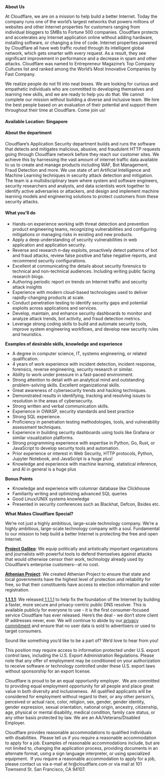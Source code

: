 <div class="content-intro">
	<div><strong>About Us</strong></div>
	<div>
		<p>At Cloudflare, we are on a mission to help build a better Internet. Today the company runs one of the world’s largest networks that powers millions of websites and other Internet properties for customers ranging from individual bloggers to SMBs to Fortune 500 companies. Cloudflare protects and accelerates any Internet application online without adding hardware, installing software, or changing a line of code. Internet properties powered by Cloudflare all have web traffic routed through its intelligent global network, which gets smarter with every request. As a result, they see significant improvement in performance and a decrease in spam and other attacks. Cloudflare was named to Entrepreneur Magazine’s Top Company Cultures list and ranked among the World’s Most Innovative Companies by Fast Company.&nbsp;</p>
		<p><span style="font-weight: 400;">We realize people do not fit into neat boxes. We are looking for curious and empathetic individuals who are committed to developing themselves and learning new skills, and we are ready to help you do that. We cannot complete our mission without building a diverse and inclusive team. We hire the best people based on an evaluation of their potential and support them throughout their time at Cloudflare. Come join us!&nbsp;</span></p>
	</div>
</div>
<h4><strong>Available Location: Singapore</strong></h4>
<h4><strong>About the department</strong></h4>
<p>Cloudflare’s Application Security department builds and runs the software that detects and mitigates malicious, abusive, and fraudulent HTTP requests going through Cloudflare network before they reach our customer sites. We achieve this by harnessing the vast amount of internet traffic data available to us to create and manage products including WAF, Bot Management, Fraud Detection and more. We use state of art Artificial Intelligence and Machine Learning techniques in security attack detection and mitigation. The team is a multidisciplinary team where system and software engineers, security researchers and analysts, and data scientists work together to identify active adversaries or attackers, and design and implement machine learning models and engineering solutions to protect customers from these security attacks.&nbsp;</p>
<h4><strong>What you'll do</strong></h4>
<ul>
	<li>Hands-on experience working with threat detection and prevention product engineering teams, recognizing vulnerabilities and configuring mitigations or managing risks in existing and new products.</li>
	<li>Apply a deep understanding of security vulnerabilities in web application and application security.&nbsp;</li>
	<li>Reverse and research n-day exploits, proactively detect patterns of bot and fraud attacks, review false positive and false negative reports, and recommend security configurations.</li>
	<li>Excellent at communicating the details about security forensics to technical and non-technical audiences. Including writing public facing research blogs.</li>
	<li>Authoring periodic report on trends on Internet traffic and security attack insights</li>
	<li>Experience with modern cloud-based technologies used to deliver rapidly-changing products at scale.</li>
	<li>Conduct penetration testing to identify security gaps and potential exploits across applications and services.</li>
	<li>Develop, maintain, and enhance security dashboards to monitor and analyze attack trends, bot activity, and fraud detection metrics.</li>
	<li>Leverage strong coding skills to build and automate security tools, improve system engineering workflows, and develop new security rules and heuristics.</li>
</ul>
<p><strong>Examples of desirable skills, knowledge and experience</strong></p>
<ul>
	<li>A degree in computer science, IT, systems engineering, or related qualification.</li>
	<li>4 years of work experience with incident detection, incident response, forensics, reverse engineering, security research or similar.</li>
	<li>Ability to work under pressure in a fast-paced environment.</li>
	<li>Strong attention to detail with an analytical mind and outstanding problem-solving skills. Excellent organizational skills.</li>
	<li>Great awareness of cybersecurity trends and hacking techniques.</li>
	<li>Demonstrated results in identifying, tracking and resolving issues to resolution in the areas of cybersecurity.</li>
	<li>Strong written and verbal communication skills.</li>
	<li>Experience in OWASP, security standards and best practice</li>
	<li>Strong SQL experience.</li>
	<li>Proficiency in penetration testing methodologies, tools, and vulnerability assessment techniques.</li>
	<li>Experience in building security dashboards using tools like Grafana or similar visualization platforms.</li>
	<li>Strong programming experience with expertise in Python, Go, Rust, or JavaScript to develop security tools and automation.</li>
	<li>Prior experience or interest in Web Security, HTTP protocols, Python, Jupyter Notebook, and JavaScript is a huge plus!</li>
	<li>Knowledge and experience with machine learning, statistical inference, and AI in general is a huge plus</li>
</ul>
<p><strong>Bonus Points</strong></p>
<ul>
	<li>Knowledge and experience with columnar database like Clickhouse</li>
	<li>Familiarity writing and optimizing advanced SQL queries</li>
	<li>Good Linux/UNIX systems knowledge</li>
	<li>Presented in security conferences such as Blackhat, Defcon, Bsides etc.</li>
</ul>
<div class="content-conclusion">
	<p><strong>What Makes Cloudflare Special?</strong></p>
	<p><span style="font-weight: 400;">We’re not just a highly ambitious, large-scale technology company. We’re a highly ambitious, large-scale technology company with a soul. Fundamental to our mission to help build a better Internet is protecting the free and open Internet.</span></p>
	<p><a href="https://blog.cloudflare.com/protecting-free-expression-online/"><strong>Project Galileo</strong></a><span style="font-weight: 400;">: We equip politically and artistically important organizations and journalists with powerful tools to defend themselves against attacks that would otherwise censor their work, technology already used by Cloudflare’s enterprise customers--at no cost.</span></p>
	<p><strong><a href="https://www.cloudflare.com/athenian/">Athenian Project</a></strong><span style="font-weight: 400;">: We created Athenian Project to ensure that state and local governments have the highest level of protection and reliability for free, so that their constituents have access to election information and voter registration.</span></p>
	<p><a href="https://1.1.1.1/"><strong>1.1.1.1</strong></a><span style="font-weight: 400;">: We released</span><a href="https://1.1.1.1/"> <span style="font-weight: 400;">1.1.1.1</span></a><span style="font-weight: 400;"> to help fix the foundation of the Internet by building a faster, more secure and privacy-centric public DNS resolver. This is available publicly for everyone to use - it is the first consumer-focused service Cloudflare has ever released. Here’s the deal - we don’t store client IP addresses never, ever. We will continue to abide by our</span><a href="https://developers.cloudflare.com/1.1.1.1/privacy/public-dns-resolver"> privacy commitment</a><span style="font-weight: 400;"> and ensure that no user data is sold to advertisers or used to target consumers.</span></p>
	<p><span style="font-weight: 400;">Sound like something you’d like to be a part of? We’d love to hear from you!</span></p>
	<p><span style="font-weight: 400;">This position may require access to information protected under U.S. export control laws, including the U.S. Export Administration Regulations. Please note that any offer of employment may be conditioned on your authorization to receive software or technology controlled under these U.S. export laws without sponsorship for an export license.</span></p>
	<p><span style="font-weight: 400;">Cloudflare is proud to be an equal opportunity employer. &nbsp;We are committed to providing equal employment opportunity for all people and place great value in both diversity and inclusiveness. &nbsp;All qualified applicants will be considered for employment without regard to their, or any other person's, perceived or actual</span> <span style="font-weight: 400;">race, color, religion, sex, gender, gender identity, gender expression, sexual orientation, national origin, ancestry, citizenship, age, physical or mental disability, medical condition, family care status, or any other basis protected by law. </span><span style="font-weight: 400;">We are an AA/Veterans/Disabled Employer.</span></p>
	<p><span style="font-weight: 400;">Cloudflare provides reasonable accommodations to qualified individuals with disabilities. &nbsp;Please tell us if you require a reasonable accommodation to apply for a job. Examples of reasonable accommodations include, but are not limited to, changing the application process, providing documents in an alternate format, using a sign language interpreter, or using specialized equipment. &nbsp;If you require a reasonable accommodation to apply for a job, please contact us via e-mail at </span><span style="font-weight: 400;">hr@cloudflare.com</span><span style="font-weight: 400;"> or via mail at 101 Townsend St. San Francisco, CA 94107.</span></p>
</div>
